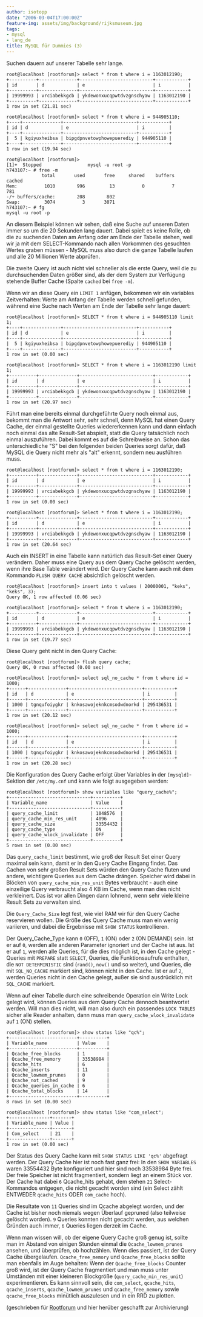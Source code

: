```yaml
---
author: isotopp
date: "2006-03-04T17:00:00Z"
feature-img: assets/img/background/rijksmuseum.jpg
tags:
- mysql
- lang_de
title: MySQL für Dummies (3)
---
```


Suchen dauern auf unserer Tabelle sehr lange.

```console
root@localhost [rootforum]> select * from t where i = 1163012190;
+----------+--------------+---------------------------+------------+
| id       | d            | e                         | i          |
+----------+--------------+---------------------------+------------+
| 19999993 | vrciabekkgcb | ykdewonxucqpwtdvzgnschyaw | 1163012190 |
+----------+--------------+---------------------------+------------+
1 row in set (21.81 sec)

root@localhost [rootforum]> select * from t where i = 944905110;
+----+--------------+---------------------------+-----------+
| id | d            | e                         | i         |
+----+--------------+---------------------------+-----------+
|  5 | kgiyuxheibsa | bipgdpnvetowphowepuerediy | 944905110 |
+----+--------------+---------------------------+-----------+
1 row in set (19.94 sec)

root@localhost [rootforum]>
[1]+  Stopped                 mysql -u root -p
h743107:~ # free -m
             total       used       free     shared    buffers     cached
Mem:          1010        996         13          0          7        781
-/+ buffers/cache:        208        802
Swap:         3074          3       3071
h743107:~ # fg
mysql -u root -p
```

An diesem Beispiel können wir sehen, daß eine Suche auf unseren Daten immer so um die 20 Sekunden lang dauert.
Dabei spielt es keine Rolle, ob die zu suchenden Daten am Anfang oder am Ende der Tabelle stehen, weil wir ja mit dem SELECT-Kommando nach allen Vorkommen des gesuchten Wertes graben müssen - MySQL muss also durch die ganze Tabelle laufen und alle 20 Millionen Werte abprüfen.

Die zweite Query ist auch nicht viel schneller als die erste Query, weil die zu durchsuchenden Daten größer sind, als der dem System zur Verfügung stehende Buffer Cache (Spalte `cached` bei `free -m`).

Wenn wir an diese Query ein `LIMIT 1` anfügen, bekommen wir ein variables Zeitverhalten: 
Werte am Anfang der Tabelle werden schnell gefunden, während eine Suche nach Werten am Ende der Tabelle sehr lange dauert:

```console
root@localhost [rootforum]> SELECT * from t where i = 944905110 limit 1;
+----+--------------+---------------------------+-----------+
| id | d            | e                         | i         |
+----+--------------+---------------------------+-----------+
|  5 | kgiyuxheibsa | bipgdpnvetowphowepuerediy | 944905110 |
+----+--------------+---------------------------+-----------+
1 row in set (0.00 sec)

root@localhost [rootforum]> SELECT * from t where i = 1163012190 limit 1;
+----------+--------------+---------------------------+------------+
| id       | d            | e                         | i          |
+----------+--------------+---------------------------+------------+
| 19999993 | vrciabekkgcb | ykdewonxucqpwtdvzgnschyaw | 1163012190 |
+----------+--------------+---------------------------+------------+
1 row in set (20.97 sec)
```

Führt man eine bereits einmal durchgeführte Query noch einmal aus, bekommt man die Antwort sehr, sehr schnell, denn MySQL hat einen Query Cache, der einmal gestellte Queries wiedererkennen kann und dann einfach noch einmal das alte Result-Set abspielt, statt die Query tatsächlich noch einmal auszuführen.
Dabei kommt es auf die Schreibweise an.
Schon das unterschiedliche "S" bei den folgenden beiden Queries sorgt dafür, daß MySQL die Query nicht mehr als "alt" erkennt, sondern neu ausführen muss.

```console
root@localhost [rootforum]> select * from t where i = 1163012190;
+----------+--------------+---------------------------+------------+
| id       | d            | e                         | i          |
+----------+--------------+---------------------------+------------+
| 19999993 | vrciabekkgcb | ykdewonxucqpwtdvzgnschyaw | 1163012190 |
+----------+--------------+---------------------------+------------+
1 row in set (0.00 sec)

root@localhost [rootforum]> Select * from t where i = 1163012190;
+----------+--------------+---------------------------+------------+
| id       | d            | e                         | i          |
+----------+--------------+---------------------------+------------+
| 19999993 | vrciabekkgcb | ykdewonxucqpwtdvzgnschyaw | 1163012190 |
+----------+--------------+---------------------------+------------+
1 row in set (20.64 sec)
```

Auch ein INSERT in eine Tabelle kann natürlich das Result-Set einer Query verändern. 
Daher muss eine Query aus dem Query Cache gelöscht werden, wenn ihre Base Table verändert wird. 
Der Query Cache kann auch mit dem Kommando `FLUSH QUERY CACHE` absichtlich gelöscht werden.

```console
root@localhost [rootforum]> insert into t values ( 20000001, "keks", "keks", 3);
Query OK, 1 row affected (0.06 sec)

root@localhost [rootforum]> select * from t where i = 1163012190;
+----------+--------------+---------------------------+------------+
| id       | d            | e                         | i          |
+----------+--------------+---------------------------+------------+
| 19999993 | vrciabekkgcb | ykdewonxucqpwtdvzgnschyaw | 1163012190 |
+----------+--------------+---------------------------+------------+
1 row in set (19.77 sec)
```

Diese Query geht nicht in den Query Cache:

```console
root@localhost [rootforum]> flush query cache;
Query OK, 0 rows affected (0.00 sec)

root@localhost [rootforum]> select sql_no_cache * from t where id = 1000;
+------+--------------+---------------------------+-----------+
| id   | d            | e                         | i         |
+------+--------------+---------------------------+-----------+
| 1000 | tgnqufoiygkr | knkosawojeknkcmsodwdnorkd | 295436531 |
+------+--------------+---------------------------+-----------+
1 row in set (20.12 sec)

root@localhost [rootforum]> select sql_no_cache * from t where id = 1000;
+------+--------------+---------------------------+-----------+
| id   | d            | e                         | i         |
+------+--------------+---------------------------+-----------+
| 1000 | tgnqufoiygkr | knkosawojeknkcmsodwdnorkd | 295436531 |
+------+--------------+---------------------------+-----------+
1 row in set (20.28 sec)
```

Die Konfiguration des Query Cache erfolgt über Variables in der `[mysqld]`-Sektion der `/etc/my.cnf` und kann wie folgt ausgegeben werden:

```console
root@localhost [rootforum]> show variables like "query_cache%";
+------------------------------+----------+
| Variable_name                | Value    |
+------------------------------+----------+
| query_cache_limit            | 1048576  |
| query_cache_min_res_unit     | 4096     |
| query_cache_size             | 33554432 |
| query_cache_type             | ON       |
| query_cache_wlock_invalidate | OFF      |
+------------------------------+----------+
5 rows in set (0.00 sec)
```

Das `query_cache_limit` bestimmt, wie groß der Result Set einer Query maximal sein kann, damit er in den Query Cache Eingang findet.
Das Cachen von sehr großen Result Sets würden den Query Cache fluten und andere, wichtigere Queries aus dem Cache drängen.
Speicher wird dabei in Blöcken von `query_cache_min_res_unit` Bytes verbraucht - auch eine einzeilige Query verbraucht also 4 KB im Cache, wenn man dies nicht verkleinert.
Das ist vor allen Dingen dann lohnend, wenn sehr viele kleine Result Sets zu verwalten sind.

Die `Query_Cache_Size` legt fest, wie viel RAM wir für den Query Cache reservieren wollen. 
Die Größe des Query Cache muss man ein wenig variieren, und dabei die Ergebnisse mit `SHOW STATUS` kontrollieren.

Der Query_Cache_Type kann `0` (OFF), `1` (ON) oder `2` (ON DEMAND) sein.
Ist er auf `0`, werden alle anderen Parameter ignoriert und der Cache ist aus. 
Ist er auf `1`, werden alle Queries, für die dies möglich ist, in den Cache gelegt - Queries mit `PREPARE` statt `SELECT`, Queries, die Funktionsaufrufe enthalten, die `NOT DETERMINISTIC` sind (`rand()`, `now()` und so weiter), und Queries, die mit `SQL_NO_CACHE` markiert sind, können nicht in den Cache. 
Ist er auf `2`, werden Queries nicht in den Cache gelegt, außer sie sind ausdrücklich mit `SQL_CACHE` markiert.

Wenn auf einer Tabelle durch eine schreibende Operation ein Write Lock gelegt wird, können Queries aus dem Query Cache dennoch beantwortet werden.
Will man dies nicht, will man also durch ein passendes `LOCK TABLES` sicher alle Reader anhalten, dann muss man `query_cache_wlock_invalidate` auf `1` (ON) stellen.

```console
root@localhost [rootforum]> show status like "qc%";
+-------------------------+----------+
| Variable_name           | Value    |
+-------------------------+----------+
| Qcache_free_blocks      | 1        |
| Qcache_free_memory      | 33538984 |
| Qcache_hits             | 6        |
| Qcache_inserts          | 11       |
| Qcache_lowmem_prunes    | 0        |
| Qcache_not_cached       | 9        |
| Qcache_queries_in_cache | 6        |
| Qcache_total_blocks     | 14       |
+-------------------------+----------+
8 rows in set (0.00 sec)

root@localhost [rootforum]> show status like "com_select";
+---------------+-------+
| Variable_name | Value |
+---------------+-------+
| Com_select    | 21    |
+---------------+-------+
1 row in set (0.00 sec)
```

Der Status des Query Cache kann mit `SHOW STATUS LIKE 'qc%'` abgefragt werden.
Der Query Cache hier ist noch fast ganz frei:
In den `SHOW VARIABLES` waren 33554432 Byte konfiguriert und hier sind noch 33538984 Byte frei.
Der freie Speicher ist nicht fragmentiert, sondern liegt an einem Stück vor.
Der Cache hat dabei `6` Qcache_hits gehabt, dem stehen `21` Select-Kommandos entgegen, die nicht gecacht worden sind (ein Select zählt ENTWEDER `qcache_hits` ODER `com_cache` hoch).

Die Resultate von `11` Queries sind im Qcache abgelegt worden, und der Cache ist bisher noch niemals wegen Überlauf gepruned (also teilweise gelöscht worden).
`9` Queries konnten nicht gecacht werden, aus welchen Gründen auch immer, `6` Queries liegen derzeit im Cache.

Wenn man wissen will, ob der eigene Query Cache groß genug ist, sollte man im Abstand von einigen Stunden einmal die `Qcache_lowmem_prunes` ansehen, und überprüfen, ob hochzählen. 
Wenn dies passiert, ist der Query Cache übergelaufen.
`Qcache_free_memory` und `Qcache_free_blocks` sollte man ebenfalls im Auge behalten: 
Wenn der `Qcache_free_blocks` Counter groß wird, ist der Query Cache fragmentiert und man muss unter Umständen mit einer kleineren Blockgröße (`query_cache_min_res_unit`) experimentieren.
Es kann sinnvoll sein, die `com_select`, `qcache_hits`, `qcache_inserts`, `qcache_lowmem_prunes` und `qcache_free_memory` sowie `qcache_free_blocks` minütlich auszulesen und in ein RRD zu plotten.

(geschrieben für
[Rootforum](http://www.rootforum.de/forum/viewforum.php?f=23)
und hier herüber geschafft zur Archivierung)
